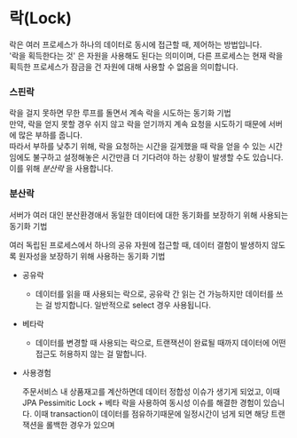 
# 락(Lock)

락은 여러 프로세스가 하나의 데이터로 동시에 접근할 때, 제어하는 방법입니다. <br>
'락을 획득한다는 것' 은 자원을 사용해도 된다는 의미이며, 다른 프로세스는 현재 락을 획득한 프로세스가 
잠금을 건 자원에 대해 사용할 수 없음을 의미합니다.


### 스핀락
락을 걸지 못하면 무한 루프를 돌면서 계속 락을 시도하는 동기화 기법 <br>
만약, 락을 얻지 못할 경우 쉬지 않고 락을 얻기까지 계속 요청을 시도하기 때문에 서버에 많은 부하를 줍니다. <br>
따라서 부하를 낮추기 위해, 락을 요청하는 시간을 길게했을 때 락을 얻을 수 있는 시간임에도 불구하고 설정해놓은
시간만큼 더 기다려야 하는 상황이 발생할 수도 있습니다. <br>
이를 위해 *분산락* 을 사용합니다.



### 분산락

서버가 여러 대인 분산환경애서 동일한 데이터에 대한 동기화를 보장하기 위해 사용되는 동기화 기법

여러 독립된 프로세스에서 하나의 공유 자원에 접근할 때, 데이터 결함이 발생하지 않도록 원자성을 보장하기 위해 
사용하는 동기화 기법




- 공유락
    - 데이터를 읽을 때 사용되는 락으로, 공유락 간 읽는 건 가능하지만 데이터를 쓰는 걸 방지합니다.
      일반적으로 select 경우 사용됩니다.
- 베타락
    - 데이터를 변경할 때 사용되는 락으로, 트랜잭션이 완료될 때까지 데이터에 어떤 접근도 허용하지 않는 걸 말합니다.

- 사용경험

  주문서비스 내 상품재고를 계산하면데 데이터 정합성 이슈가 생기게 되었고,
  이때 JPA Pessimitic Lock + 베타 락을 사용하여 동시성 이슈를 해결한 경험이 있습니다.
  이때 transaction이 데이터를 점유하기때문에 일정시간이 넘게 되면 해당 트랜잭션을 롤백한 경우가 있으며